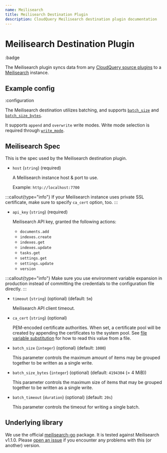 ```yaml
---
name: Meilisearch
title: Meilisearch Destination Plugin
description: CloudQuery Meilisearch destination plugin documentation
---
```

# Meilisearch Destination Plugin

:badge

The Meilisearch plugin syncs data from any [CloudQuery source plugins](/docs/plugins/sources/overview)
to a [Meilisearch](https://www.meilisearch.com) instance.

## Example config

:configuration

The Meilisearch destination utilizes batching, and supports [`batch_size`](/docs/reference/destination-spec#batch_size)
and [`batch_size_bytes`](/docs/reference/destination-spec#batch_size_bytes).

It supports `append` and `overwrite` write modes. Write mode selection is required through
[`write_mode`](/docs/reference/destination-spec#write_mode).

## Meilisearch Spec

This is the spec used by the Meilisearch destination plugin.

- `host` (`string`) (required)

  A Meilisearch instance host & port to use.

  Example: `http://localhost:7700`

:::callout{type="info"}
    If your Meilisearch instance uses private SSL certificate, make sure to specify `ca_cert` option, too.
:::


- `api_key` (`string`) (required)

  Meilisearch API key, granted the following actions:

  - `documents.add`
  - `indexes.create`
  - `indexes.get`
  - `indexes.update`
  - `tasks.get`
  - `settings.get`
  - `settings.update`
  - `version`

:::callout{type="info"}
    Make sure you use environment variable expansion in production instead of committing the credentials to the configuration file directly.
:::


- `timeout` (`string`) (optional) (default: `5m`)

  Meilisearch API client timeout.

- `ca_cert` (`string`) (optional)

  PEM-encoded certificate authorities.
  When set, a certificate pool will be created by appending the certificates to the system pool.
  See [file variable substitution](/docs/advanced-topics/environment-variable-substitution#file-variable-substitution-example)
  for how to read this value from a file.

- `batch_size` (`integer`) (optional) (default: `1000`)

  This parameter controls the maximum amount of items may be grouped together to be written as a single write.

- `batch_size_bytes` (`integer`) (optional) (default: `4194304` (= 4 MiB))

  This parameter controls the maximum size of items that may be grouped together to be written as a single write.

- `batch_timeout` (`duration`) (optional) (default: `20s`)

  This parameter controls the timeout for writing a single batch.

## Underlying library

We use the official [meilisearch-go](https://github.com/meilisearch/meilisearch-go) package.
It is tested against Meilisearch v1.1.0.
Please [open an issue](https://github.com/cloudquery/cloudquery/issues/new/choose)
if you encounter any problems with this (or another) version.
